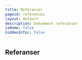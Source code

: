 ```yaml
---
title: Referanser
pageid: references
layout: default
description: Dokuement referanser
isHome: false
hiddenInToc: false
---
```


## Referanser

